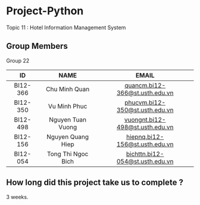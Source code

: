 # Project-Python
Topic 11 : Hotel Information Management System

## Group Members
Group 22 

|  ID  |  NAME  |  EMAIL |
| :--: | :----: | :----: |
| BI12-366 | Chu Minh Quan | quancm.bi12-366@st.usth.edu.vn |
| BI12-350 | Vu Minh Phuc | phucvm.bi12-350@st.usth.edu.vn |
| BI12-498 | Nguyen Tuan Vuong | vuongnt.bi12-498@st.usth.edu.vn |
| BI12-156 | Nguyen Quang Hiep | hiepnq.bi12-156@st.usth.edu.vn |
| BI12-054 | Tong Thi Ngoc Bich | bichttn.bi12-054@st.usth.edu.vn |

## How long did this project take us to complete ?
3 weeks.